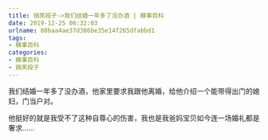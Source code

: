 ```yaml
---
title: 搞笑段子->我们结婚一年多了没办酒 | 糗事百科
date: 2019-12-25 06:32:03
urlname: 08baa4ae37d386be35e14f265dfabbd1
tags: 
- 糗事百科
categories:
- 糗事百科
- 搞笑段子
---
```

我们结婚一年多了没办酒，他家里要求我跟他离婚，给他介绍一个能带得出门的媳妇，门当户对。

他挺好的就是我受不了这种自尊心的伤害，我也是我爸妈宝贝如今连一场婚礼都是奢求……


